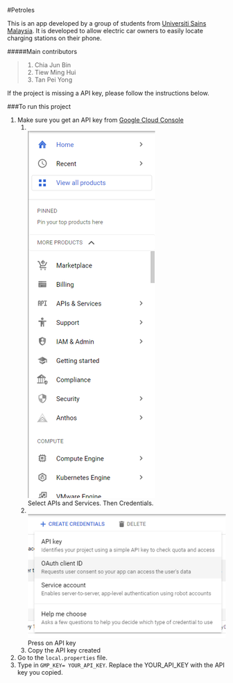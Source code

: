 #Petroles 

This is an app developed by a group of students from [Universiti Sains Malaysia](http://www.usm.my/). It is developed to allow electric car owners to easily locate charging stations on their phone.



#####Main contributors
> 1. Chia Jun Bin
> 2. Tiew Ming Hui
> 3. Tan Pei Yong

If the project is missing a API key, please follow the instructions below.

###To run this project
1. Make sure you get an API key from [Google Cloud Console](https://console.cloud.google.com/home/dashboard?)
   1. <br>![Google cloud API image](https://github.com/RitchieP/Petroles/blob/main/Readme_Images/Screenshot%202022-01-25%20221135.png)<br>Select APIs and Services. Then Credentials.
   2. <br>![API Key credential](https://github.com/RitchieP/Petroles/blob/main/Readme_Images/Screenshot%202022-01-25%20235357.png)<br>Press on API key
   3. Copy the API key created
2. Go to the ```local.properties``` file.
3. Type in ```GMP_KEY= YOUR_API_KEY```. Replace the YOUR_API_KEY with the API key you copied.
